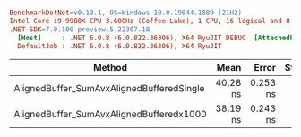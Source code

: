 ``` ini

BenchmarkDotNet=v0.13.1, OS=Windows 10.0.19044.1889 (21H2)
Intel Core i9-9900K CPU 3.60GHz (Coffee Lake), 1 CPU, 16 logical and 8 physical cores
.NET SDK=7.0.100-preview.5.22307.18
  [Host]     : .NET 6.0.8 (6.0.822.36306), X64 RyuJIT DEBUG  [AttachedDebugger]
  DefaultJob : .NET 6.0.8 (6.0.822.36306), X64 RyuJIT


```
|                                    Method |     Mean |    Error |   StdDev |
|------------------------------------------ |---------:|---------:|---------:|
| AlignedBuffer_SumAvxAlignedBufferedSingle | 40.28 ns | 0.253 ns | 0.224 ns |
|  AlignedBuffer_SumAvxAlignedBufferedx1000 | 38.19 ns | 0.243 ns | 0.203 ns |
